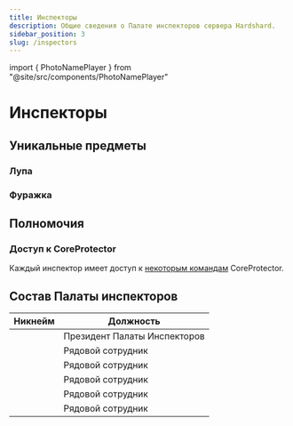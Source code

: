 ```yaml
---
title: Инспекторы
description: Общие сведения о Палате инспекторов сервера Hardshard.
sidebar_position: 3
slug: /inspectors
---
```


import { PhotoNamePlayer } from "@site/src/components/PhotoNamePlayer"

# Инспекторы

## Уникальные предметы

### Лупа

### Фуражка

## Полномочия

### Доступ к CoreProtector

Каждый инспектор имеет доступ к [некоторым командам](/docs/commands#commands-for-inspectors) CoreProtector.

## Состав Палаты инспекторов

<table>
  <thead>
    <tr>
      <th>Никнейм</th>
      <th>Должность</th>
    </tr>
  </thead>
  <tbody>
    <tr>
      <td><PhotoNamePlayer nickname="mamochkaa"/></td>
      <td>Президент Палаты Инспекторов</td>
    </tr>
    <tr>
      <td><PhotoNamePlayer nickname="_AUZER_"/></td>
      <td>Рядовой сотрудник</td>
    </tr>
    <tr>
      <td><PhotoNamePlayer nickname="Terriuawara"/></td>
      <td>Рядовой сотрудник</td>
    </tr>
    <tr>
      <td><PhotoNamePlayer nickname="MurlocProger"/></td>
      <td>Рядовой сотрудник</td>
    </tr>
    <tr>
      <td><PhotoNamePlayer nickname="mulciber_"/></td>
      <td>Рядовой сотрудник</td>
    </tr>
    <tr>
      <td><PhotoNamePlayer nickname="ViMiR"/></td>
      <td>Рядовой сотрудник</td>
    </tr>
  </tbody>
</table>